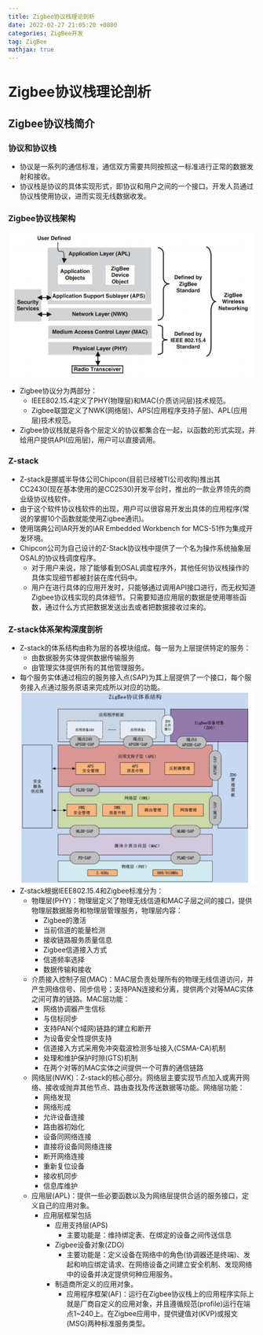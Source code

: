 ```yaml
---
title: Zigbee协议栈理论剖析
date: 2022-02-27 21:05:20 +0800
categories: ZigBee开发
tag: ZigBee
mathjax: true
---
```


# Zigbee协议栈理论剖析

## Zigbee协议栈简介

### 协议和协议栈
- 协议是一系列的通信标准，通信双方需要共同按照这一标准进行正常的数据发射和接收。
- 协议栈是协议的具体实现形式，即协议和用户之间的一个接口。开发人员通过协议栈使用协议，进而实现无线数据收发。

### Zigbee协议栈架构
![Zigbee无线网络协议层](https://github.com/zjn-astonishe/image/blob/main/Zigbee/Zigbee%E6%97%A0%E7%BA%BF%E7%BD%91%E7%BB%9C%E5%8D%8F%E8%AE%AE%E5%B1%82.png?raw=true)
- Zigbee协议分为两部分：
  - IEEE802.15.4定义了PHY(物理层)和MAC(介质访问层)技术规范。
  - Zigbee联盟定义了NWK(网络层)、APS(应用程序支持子层)、APL(应用层)技术规范。
- Zigbee协议栈就是将各个层定义的协议都集合在一起，以函数的形式实现，并给用户提供API(应用层)，用户可以直接调用。

### Z-stack
- Z-stack是挪威半导体公司Chipcon(目前已经被TI公司收购)推出其CC2430(现在基本使用的是CC2530)开发平台时，推出的一款业界领先的商业级协议栈软件。
- 由于这个软件协议栈软件的出现，用户可以很容易开发出具体的应用程序(常说的掌握10个函数就能使用Zigbee通讯)。
- 使用瑞典公司IAR开发的IAR Embedded Workbench for MCS-51作为集成开发环境。
- Chipcon公司为自己设计的Z-Stack协议栈中提供了一个名为操作系统抽象层OSAL的协议栈调度程序。
  - 对于用户来说，除了能够看到OSAL调度程序外，其他任何协议栈操作的具体实现细节都被封装在库代码中。
  - 用户在进行具体的应用开发时，只能够通过调用API接口进行，而无权知道Zigbee协议栈实现的具体细节。只需要知道应用层的数据是使用哪些函数，通过什么方式把数据发送出去或者把数据接收过来的。

### Z-stack体系架构深度剖析
- Z-stack的体系结构由称为层的各模块组成。每一层为上层提供特定的服务：
  - 由数据服务实体提供数据传输服务
  - 由管理实体提供所有的其他管理服务。
- 每个服务实体通过相应的服务接入点(SAP)为其上层提供了一个接口，每个服务接入点通过服务原语来完成所以对应的功能。
![Z-stack体系结构](https://github.com/zjn-astonishe/image/blob/main/Zigbee/Z-stack%E4%BD%93%E7%B3%BB%E7%BB%93%E6%9E%84.png?raw=true)
- Z-stack根据IEEE802.15.4和Zigbee标准分为：
  - 物理层(PHY)：物理层定义了物理无线信道和MAC子层之间的接口，提供物理层数据服务和物理层管理服务，物理层内容：
    - Zigbee的激活
    - 当前信道的能量检测
    - 接收链路服务质量信息
    - Zigbee信道接入方式
    - 信道频率选择
    - 数据传输和接收
  - 介质接入控制子层(MAC)：MAC层负责处理所有的物理无线信道访问，并产生网络信号、同步信号；支持PAN连接和分离，提供两个对等MAC实体之间可靠的链路。MAC层功能：
    - 网络协调器产生信标
    - 与信标同步
    - 支持PAN(个域网)链路的建立和断开
    - 为设备安全性提供支持
    - 信道接入方式采用免冲突载波检测多址接入(CSMA-CA)机制
    - 处理和维护保护时隙(GTS)机制
    - 在两个对等的MAC实体之间提供一个可靠的通信链路
  - 网络层(NWK)：Z-stack的核心部分。网络层主要实现节点加入或离开网络、接收或抛弃其他节点、路由查找及传送数据等功能。网络层功能：
    - 网络发现
    - 网络形成
    - 允许设备连接
    - 路由器初始化
    - 设备同网络连接
    - 直接将设备同网络连接
    - 断开网络连接
    - 重新复位设备
    - 接收机同步
    - 信息库维护
  - 应用层(APL)：提供一些必要函数以及为网络层提供合适的服务接口，定义自己的应用对象。
    - 应用层框架包括
      - 应用支持层(APS)
        - 主要功能是：维持绑定表、在绑定的设备之间传送信息
      - Zigbee设备对象(ZDO)
        - 主要功能是：定义设备在网络中的角色(协调器还是终端)、发起和响应绑定请求、在网络设备之间建立安全机制、发现网络中的设备并决定提供何种应用服务。
      - 制造商所定义的应用对象。
        - 应用程序框架(AF)：运行在Zigbee协议栈上的应用程序实际上就是厂商自定义的应用对象，并且遵循规范(profile)运行在端点1~240上。在Zigbee应用中，提供键值对(KVP)或报文(MSG)两种标准服务类型。